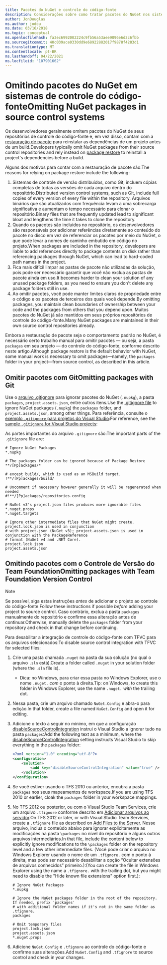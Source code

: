 ```yaml
---
title: Pacotes do NuGet e controle do código-fonte
description: Considerações sobre como tratar pacotes do NuGet nos sistemas de controle de versão e do código-fonte, e como omitir pacotes com git e TFVC.
author: JonDouglas
ms.author: jodou
ms.date: 03/16/2018
ms.topic: conceptual
ms.openlocfilehash: fa3ec6992002224c9fb56a53aee9096e6d2c6fbb
ms.sourcegitcommit: 40c039ace0330dd9e68922882017f9878f4283d1
ms.translationtype: MT
ms.contentlocale: pt-BR
ms.lasthandoff: 04/22/2021
ms.locfileid: "107901662"
---
```

# <a name="omitting-nuget-packages-in-source-control-systems"></a><span data-ttu-id="c5989-103">Omitindo pacotes do NuGet em sistemas de controle do código-fonte</span><span class="sxs-lookup"><span data-stu-id="c5989-103">Omitting NuGet packages in source control systems</span></span>

<span data-ttu-id="c5989-104">Os desenvolvedores geralmente omitem pacotes do NuGet de seus repositórios de controle do código-fonte e, em vez disso, contam com a [restauração de pacote](package-restore.md) para reinstalar as dependências de um projeto antes de um build.</span><span class="sxs-lookup"><span data-stu-id="c5989-104">Developers typically omit NuGet packages from their source control repositories and rely instead on [package restore](package-restore.md) to reinstall a project's dependencies before a build.</span></span>

<span data-ttu-id="c5989-105">Alguns dos motivos para contar com a restauração de pacote são:</span><span class="sxs-lookup"><span data-stu-id="c5989-105">The reasons for relying on package restore include the following:</span></span>

1. <span data-ttu-id="c5989-106">Sistemas de controle de versão distribuídos, como Git, incluem cópias completas de todas as versões de cada arquivo dentro do repositório.</span><span class="sxs-lookup"><span data-stu-id="c5989-106">Distributed version control systems, such as Git, include full copies of every version of every file within the repository.</span></span> <span data-ttu-id="c5989-107">Arquivos binários que são atualizados com frequência levam a uma sobrecarga significativa e aumentam o tempo necessário para clonar o repositório.</span><span class="sxs-lookup"><span data-stu-id="c5989-107">Binary files that are frequently updated lead to significant bloat and lengthens the time it takes to clone the repository.</span></span>
1. <span data-ttu-id="c5989-108">Quando os pacotes são incluídos no repositório, os desenvolvedores são responsáveis por adicionar referências diretamente ao conteúdo do pacote no disco em vez de referenciar os pacotes por meio do NuGet, o que pode levar a nomes de caminho embutido em código no projeto.</span><span class="sxs-lookup"><span data-stu-id="c5989-108">When packages are included in the repository, developers are liable to add references directly to package contents on disk rather than referencing packages through NuGet, which can lead to hard-coded path names in the project.</span></span>
1. <span data-ttu-id="c5989-109">Fica mais difícil limpar as pastas de pacote não utilizadas da solução, pois pode ser necessário garantir que você não exclua as pastas de pacote ainda em uso.</span><span class="sxs-lookup"><span data-stu-id="c5989-109">It becomes harder to clean your solution of any unused package folders, as you need to ensure you don't delete any package folders still in use.</span></span>
1. <span data-ttu-id="c5989-110">Ao omitir pacotes, você pode manter limites claros de propriedade entre o código e os pacotes de terceiros dos quais você depende.</span><span class="sxs-lookup"><span data-stu-id="c5989-110">By omitting packages, you maintain clean boundaries of ownership between your code and the packages from others that you depend upon.</span></span> <span data-ttu-id="c5989-111">Muitos pacotes do NuGet já são mantidos em seus próprios repositórios de controle do código-fonte.</span><span class="sxs-lookup"><span data-stu-id="c5989-111">Many NuGet packages are maintained in their own source control repositories already.</span></span>

<span data-ttu-id="c5989-112">Embora a restauração de pacote seja o comportamento padrão no NuGet, é necessário certo trabalho manual para omitir pacotes &mdash; ou seja, a pasta `packages` em seu projeto &mdash; do controle do código-fonte, conforme descrito neste artigo.</span><span class="sxs-lookup"><span data-stu-id="c5989-112">Although package restore is the default behavior with NuGet, some manual work is necessary to omit packages&mdash;namely, the `packages` folder in your project&mdash;from source control, as described in this article.</span></span>

## <a name="omitting-packages-with-git"></a><span data-ttu-id="c5989-113">Omitir pacotes com Git</span><span class="sxs-lookup"><span data-stu-id="c5989-113">Omitting packages with Git</span></span>

<span data-ttu-id="c5989-114">Use o [arquivo .gitignore](https://git-scm.com/docs/gitignore) para ignorar pacotes do NuGet (`.nupkg`), a pasta `packages`, `project.assets.json`, entre outros itens.</span><span class="sxs-lookup"><span data-stu-id="c5989-114">Use the [.gitignore file](https://git-scm.com/docs/gitignore) to ignore NuGet packages (`.nupkg`) the `packages` folder, and `project.assets.json`, among other things.</span></span> <span data-ttu-id="c5989-115">Para referência, consulte o [exemplo `.gitignore` para projetos do Visual Studio](https://github.com/github/gitignore/blob/master/VisualStudio.gitignore):</span><span class="sxs-lookup"><span data-stu-id="c5989-115">For reference, see the [sample `.gitignore` for Visual Studio projects](https://github.com/github/gitignore/blob/master/VisualStudio.gitignore):</span></span>

<span data-ttu-id="c5989-116">As partes importantes do arquivo `.gitignore` são:</span><span class="sxs-lookup"><span data-stu-id="c5989-116">The important parts of the `.gitignore` file are:</span></span>

```gitignore
# Ignore NuGet Packages
*.nupkg

# The packages folder can be ignored because of Package Restore
**/[Pp]ackages/*

# except build/, which is used as an MSBuild target.
!**/[Pp]ackages/build/

# Uncomment if necessary however generally it will be regenerated when needed
#!**/[Pp]ackages/repositories.config

# NuGet v3's project.json files produces more ignorable files
*.nuget.props
*.nuget.targets

# Ignore other intermediate files that NuGet might create. project.lock.json is used in conjunction
# with project.json (NuGet v3); project.assets.json is used in conjunction with the PackageReference
# format (NuGet v4 and .NET Core).
project.lock.json
project.assets.json
```

## <a name="omitting-packages-with-team-foundation-version-control"></a><span data-ttu-id="c5989-117">Omitindo pacotes com o Controle de Versão do Team Foundation</span><span class="sxs-lookup"><span data-stu-id="c5989-117">Omitting packages with Team Foundation Version Control</span></span>

> [!Note]
> <span data-ttu-id="c5989-118">Se possível, siga estas instruções *antes* de adicionar o projeto ao controle do código-fonte.</span><span class="sxs-lookup"><span data-stu-id="c5989-118">Follow these instructions if possible *before* adding your project to source control.</span></span> <span data-ttu-id="c5989-119">Caso contrário, exclua a pasta `packages` manualmente do repositório e confirme essa alteração antes de continuar.</span><span class="sxs-lookup"><span data-stu-id="c5989-119">Otherwise, manually delete the `packages` folder from your repository and check in that change before continuing.</span></span>

<span data-ttu-id="c5989-120">Para desabilitar a integração de controle do código-fonte com TFVC para os arquivos selecionados:</span><span class="sxs-lookup"><span data-stu-id="c5989-120">To disable source control integration with TFVC for selected files:</span></span>

1. <span data-ttu-id="c5989-121">Crie uma pasta chamada `.nuget` na pasta da sua solução (no qual o arquivo `.sln` está).</span><span class="sxs-lookup"><span data-stu-id="c5989-121">Create a folder called `.nuget` in your solution folder (where the `.sln` file is).</span></span>
    - <span data-ttu-id="c5989-122">Dica: no Windows, para criar essa pasta no Windows Explorer, use o nome `.nuget.` *com* o ponto à direita.</span><span class="sxs-lookup"><span data-stu-id="c5989-122">Tip: on Windows, to create this folder in Windows Explorer, use the name `.nuget.` *with* the trailing dot.</span></span>

1. <span data-ttu-id="c5989-123">Nessa pasta, crie um arquivo chamado `NuGet.Config` e abra-o para edição.</span><span class="sxs-lookup"><span data-stu-id="c5989-123">In that folder, create a file named `NuGet.Config` and open it for editing.</span></span>

1. <span data-ttu-id="c5989-124">Adicione o texto a seguir no mínimo, em que a configuração [disableSourceControlIntegration](../reference/nuget-config-file.md#solution-section) instrui o Visual Studio a ignorar tudo na pasta `packages`:</span><span class="sxs-lookup"><span data-stu-id="c5989-124">Add the following text as a minimum, where the [disableSourceControlIntegration](../reference/nuget-config-file.md#solution-section) setting instructs Visual Studio to skip everything in the `packages` folder:</span></span>

   ```xml
   <?xml version="1.0" encoding="utf-8"?>
   <configuration>
       <solution>
           <add key="disableSourceControlIntegration" value="true" />
       </solution>
   </configuration>
   ```

1. <span data-ttu-id="c5989-125">Se você estiver usando o TFS 2010 ou anterior, encubra a pasta `packages` nos seus mapeamentos de workspace.</span><span class="sxs-lookup"><span data-stu-id="c5989-125">If you are using TFS 2010 or earlier, cloak the `packages` folder in your workspace mappings.</span></span>

1. <span data-ttu-id="c5989-126">No TFS 2012 ou posterior, ou com o Visual Studio Team Services, crie um arquivo `.tfignore` conforme descrito em [Adicionar arquivos ao servidor](/vsts/tfvc/add-files-server?view=vsts#tfignore&preserve-view=true).</span><span class="sxs-lookup"><span data-stu-id="c5989-126">On TFS 2012 or later, or with Visual Studio Team Services, create a `.tfignore` file as described on [Add Files to the Server](/vsts/tfvc/add-files-server?view=vsts#tfignore&preserve-view=true).</span></span> <span data-ttu-id="c5989-127">Nesse arquivo, inclua o conteúdo abaixo para ignorar explicitamente as modificações na pasta `\packages` no nível do repositório e alguns outros arquivos intermediários.</span><span class="sxs-lookup"><span data-stu-id="c5989-127">In that file, include the content below to explicitly ignore modifications to the `\packages` folder on the repository level and a few other intermediate files.</span></span> <span data-ttu-id="c5989-128">(Você pode criar o arquivo no Windows Explorer usando o nome de um `.tfignore.` com o ponto à direita, mas pode ser necessário desabilitar a opção “Ocultar extensões de arquivos conhecidos” primeiro.):</span><span class="sxs-lookup"><span data-stu-id="c5989-128">(You can create the file in Windows Explorer using the name a `.tfignore.` with the trailing dot, but you might need to disable the "Hide known file extensions" option first.):</span></span>

   ```cli
   # Ignore NuGet Packages
   *.nupkg

   # Ignore the NuGet packages folder in the root of the repository. If needed, prefix 'packages'
   # with additional folder names if it's not in the same folder as .tfignore.   
   packages

   # Omit temporary files
   project.lock.json
   project.assets.json
   *.nuget.props
   ```

1. <span data-ttu-id="c5989-129">Adicione `NuGet.Config` e `.tfignore` ao controle do código-fonte e confirme suas alterações.</span><span class="sxs-lookup"><span data-stu-id="c5989-129">Add `NuGet.Config` and `.tfignore` to source control and check in your changes.</span></span>
